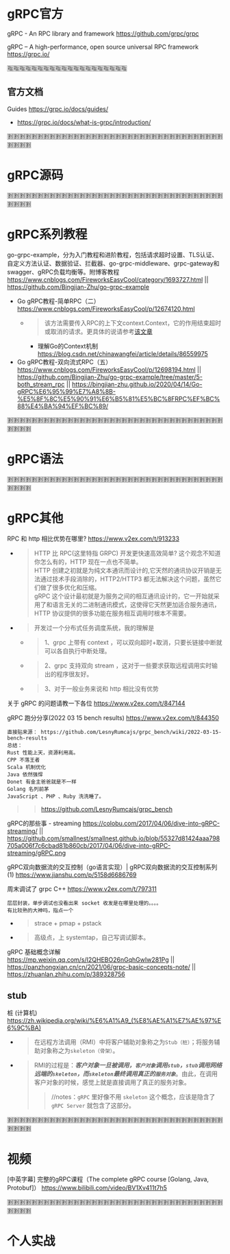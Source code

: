 
# gRPC官方

gRPC - An RPC library and framework https://github.com/grpc/grpc

gRPC – A high-performance, open source universal RPC framework https://grpc.io/

:u6307::u6307::u6307::u6307::u6307::u6307::u6307::u6307::u6307::u6307::u6307::u6307::u6307::u6307::u6307::u6307::u6307::u6307::u6307::u6307:

## 官方文档

Guides https://grpc.io/docs/guides/
- https://grpc.io/docs/what-is-grpc/introduction/

:u5272::u5272::u5272::u5272::u5272::u5272::u5272::u5272::u5272::u5272::u5272::u5272::u5272::u5272::u5272::u5272::u5272::u5272::u5272::u5272::u5272::u5272::u5272::u5272::u5272::u5272::u5272::u5272::u5272::u5272::u5272::u5272::u5272::u5272::u5272::u5272::u5272::u5272::u5272::u5272:

# gRPC源码

:u5272::u5272::u5272::u5272::u5272::u5272::u5272::u5272::u5272::u5272::u5272::u5272::u5272::u5272::u5272::u5272::u5272::u5272::u5272::u5272::u5272::u5272::u5272::u5272::u5272::u5272::u5272::u5272::u5272::u5272::u5272::u5272::u5272::u5272::u5272::u5272::u5272::u5272::u5272::u5272:

# gRPC系列教程

go-grpc-example，分为入门教程和进阶教程，包括请求超时设置、TLS认证、自定义方法认证、数据验证、拦截器、go-grpc-middleware、grpc-gateway和swagger、gRPC负载均衡等。附博客教程 https://www.cnblogs.com/FireworksEasyCool/category/1693727.html || https://github.com/Bingjian-Zhu/go-grpc-example
- Go gRPC教程-简单RPC（二） https://www.cnblogs.com/FireworksEasyCool/p/12674120.html
  * > 该方法需要传入RPC的上下文context.Context，它的作用结束超时或取消的请求。更具体的说请参考[该文章](https://blog.csdn.net/chinawangfei/article/details/86559975)
    + 理解Go的Context机制 https://blog.csdn.net/chinawangfei/article/details/86559975
- Go gRPC教程-双向流式RPC（五） https://www.cnblogs.com/FireworksEasyCool/p/12698194.html || https://github.com/Bingjian-Zhu/go-grpc-example/tree/master/5-both_stream_rpc || https://bingjian-zhu.github.io/2020/04/14/Go-gRPC%E6%95%99%E7%A8%8B-%E5%8F%8C%E5%90%91%E6%B5%81%E5%BC%8FRPC%EF%BC%88%E4%BA%94%EF%BC%89/

:u5272::u5272::u5272::u5272::u5272::u5272::u5272::u5272::u5272::u5272::u5272::u5272::u5272::u5272::u5272::u5272::u5272::u5272::u5272::u5272::u5272::u5272::u5272::u5272::u5272::u5272::u5272::u5272::u5272::u5272::u5272::u5272::u5272::u5272::u5272::u5272::u5272::u5272::u5272::u5272:

# gRPC语法

:u5272::u5272::u5272::u5272::u5272::u5272::u5272::u5272::u5272::u5272::u5272::u5272::u5272::u5272::u5272::u5272::u5272::u5272::u5272::u5272::u5272::u5272::u5272::u5272::u5272::u5272::u5272::u5272::u5272::u5272::u5272::u5272::u5272::u5272::u5272::u5272::u5272::u5272::u5272::u5272:

# gRPC其他

RPC 和 http 相比优势在哪里? https://www.v2ex.com/t/913233
- > HTTP 比 RPC(这里特指 GRPC) 开发更快速高效简单? 这个观念不知道你怎么有的，HTTP 现在一点也不简单。 <br> HTTP 创建之初就是为纯文本通讯而设计的,它天然的通讯协议开销是无法通过技术手段消除的，HTTP2/HTTP3 都无法解决这个问题，虽然它们做了很多优化和压缩。 <br> gRPC 这个设计最初就是为服务之间的相互通讯设计的，它一开始就采用了和语言无关的二进制通讯模式，这使得它天然更加适合服务通讯，HTTP 协议提供的很多功能在服务相互调用时根本不需要。
- > 开发过一个分布式任务调度系统，我的理解是
  * > 1、grpc 上带有 context ，可以双向超时+取消，只要长链接中断就可以各自执行中断处理。
  * > 2、grpc 支持双向 stream ，这对于一些要求获取远程调用实时输出的程序很友好。
  * > 3、对于一般业务来说和 http 相比没有优势

关于 gRPC 的问题请教一下各位 https://www.v2ex.com/t/847144

gRPC 跑分分享(2022 03 15 bench results) https://www.v2ex.com/t/844350
```console
直接贴来源： https://github.com/LesnyRumcajs/grpc_bench/wiki/2022-03-15-bench-results
总结：
Rust 性能上天，资源利用高。
CPP 不落王者
Scala 机制优化
Java 依然强悍
Donet 有金主爸爸就是不一样
Golang 名列前茅
JavaScript 、PHP 、Ruby 洗洗睡了。
```
>> https://github.com/LesnyRumcajs/grpc_bench

gRPC的那些事 - streaming https://colobu.com/2017/04/06/dive-into-gRPC-streaming/ || https://github.com/smallnest/smallnest.github.io/blob/55327d81424aaa798705a006f7c6cbad81b860cb/2017/04/06/dive-into-gRPC-streaming/gRPC.png

gRPC双向数据流的交互控制（go语言实现）| gRPC双向数据流的交互控制系列(1) https://www.jianshu.com/p/5158d6686769

周末调试了 grpc C++ https://www.v2ex.com/t/797311
```console
层层封装，单步调试也没看出来 socket 收发是在哪里处理的。。。。
有比较熟的大神吗，指点一个
```
- > strace + pmap + pstack
- > 高级点，上 systemtap，自己写调试脚本。

gRPC 基础概念详解 https://mp.weixin.qq.com/s/I2QHEBO26nGqhGwIw281Pg || https://panzhongxian.cn/cn/2021/06/grpc-basic-concepts-note/ || https://zhuanlan.zhihu.com/p/389328756

## stub

桩 (计算机) https://zh.wikipedia.org/wiki/%E6%A1%A9_(%E8%AE%A1%E7%AE%97%E6%9C%BA)
- > 在远程方法调用（RMI）中将客户辅助对象称之为`Stub（桩）`；将服务辅助对象称之为`skeleton（骨架）`。
- > RMI的过程是：***客户对象一旦被调用，`客户对象`调用`stub`，`stub`调用网络远端的`skeleton`，而`skeleton`最终调用真正的`服务对象`***。由此，在调用客户对象的时候，感觉上就是直接调用了真正的服务对象。
  >> //notes：`gRPC` 里好像不用 `skeleton` 这个概念，应该是隐含了 `gRPC Server` 就包含了这部分。

:u5272::u5272::u5272::u5272::u5272::u5272::u5272::u5272::u5272::u5272::u5272::u5272::u5272::u5272::u5272::u5272::u5272::u5272::u5272::u5272::u5272::u5272::u5272::u5272::u5272::u5272::u5272::u5272::u5272::u5272::u5272::u5272::u5272::u5272::u5272::u5272::u5272::u5272::u5272::u5272:

# 视频

[中英字幕] 完整的gRPC课程（The complete gRPC course [Golang, Java, Protobuf]） https://www.bilibili.com/video/BV1Xv411t7h5

:u5272::u5272::u5272::u5272::u5272::u5272::u5272::u5272::u5272::u5272::u5272::u5272::u5272::u5272::u5272::u5272::u5272::u5272::u5272::u5272::u5272::u5272::u5272::u5272::u5272::u5272::u5272::u5272::u5272::u5272::u5272::u5272::u5272::u5272::u5272::u5272::u5272::u5272::u5272::u5272:

# 个人实战
